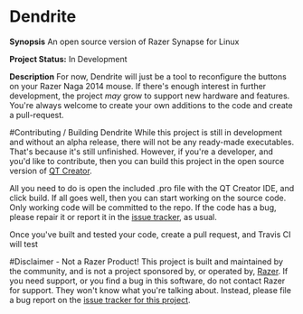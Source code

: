 # Dendrite

**Synopsis**
An open source version of Razer Synapse for Linux

**Project Status:** In Development

**Description**
For now, Dendrite will just be a tool to reconfigure the buttons on your Razer Naga 2014 mouse. If there's enough interest in further development, the project *may* grow to support new hardware and features. You're always welcome to create your own additions to the code and create a pull-request.

#Contributing / Building Dendrite
While this project is still in development and without an alpha release, there will not be any ready-made executables. That's because it's still unfinished. However, if you're a developer, and you'd like to contribute, then you can build this project in the open source version of [QT Creator](https://www.qt.io/download-open-source/).

All you need to do is open the included .pro file with the QT Creator IDE, and click build. If all goes well, then you can start working on the source code. Only working code will be committed to the repo. If the code has a bug, please repair it or report it in the [issue tracker](https://github.com/cozylife/dendrite/issues), as usual.

Once you've built and tested your code, create a pull request, and Travis CI will test 

#Disclaimer - Not a Razer Product!
This project is built and maintained by the community, and is not a project sponsored by, or operated by, [Razer](https://razerzone.com). If you need support, or you find a bug in this software, do not contact Razer for support. They won't know what you're talking about. Instead, please file a bug report on the [issue tracker for this project](https://github.com/cozylife/dendrite/issues).
